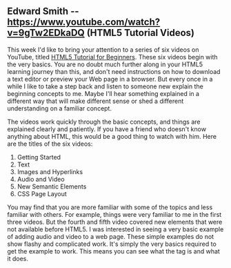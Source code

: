 ## Edward Smith -- https://www.youtube.com/watch?v=9gTw2EDkaDQ (HTML5 Tutorial Videos)

<p>This week I'd like to bring your attention to a series of six videos on 
YouTube, titled <a href="https://www.youtube.com/watch?v=9gTw2EDkaDQ">
HTML5 Tutorial for Beginners</a>. These six videos begin with the very basics.
You are no doubt much further along in your HTML5 learning journey than this,
and don't need instructions on how to download a text editor or preview your
Web page in a browser. But every once in a while I like to take a step back
and listen to someone new explain the beginning concepts to me. Maybe I'll 
hear something explained in a different way that will make different sense or
shed a different understanding on a familiar concept. </p>

<p>The videos work quickly through the basic concepts, and things are explained 
clearly and patiently. If you have a friend who doesn't know anything about
HTML, this would be a good thing to watch with him. Here are the titles of the 
six videos:</p>

1. Getting Started
2. Text
3. Images and Hyperlinks
4. Audio and Video
5. New Semantic Elements
6. CSS Page Layout

<p>You may find that you are more familiar with some of the topics and less
familiar with others. For example, things were very familiar to me in the
first three videos. But the fourth and fifth video covered new elements that 
were not available before HTML5. I was interested in seeing a very basic 
example of adding audio and video to a web page. These simple examples do not
show flashy and complicated work. It's simply the very basics required to get
the example to work. This means you can see what the tag is and what it does.</p>

<p>
